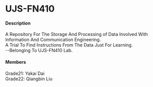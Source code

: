 # UJS-FN410

#### Description
A Repository For The Storage And Processing of Data Involved With Information And Communication Engineering.  
A Trial To Find Instructions From The Data Just For Learning.  
--Belonging To UJS-FN410 Lab.  

#### Members
Grade21: Yakai Dai  
Grade22: Qiangbin Liu
